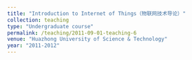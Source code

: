 ```yaml
---
title: "Introduction to Internet of Things（物联网技术导论）"
collection: teaching
type: "Undergraduate course"
permalink: /teaching/2011-09-01-teaching-6
venue: "Huazhong University of Science & Technology"
year: "2011-2012"
---
```

